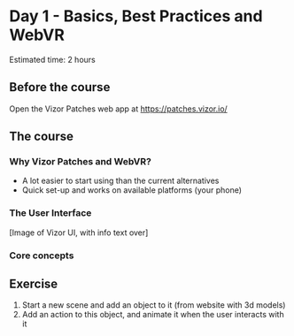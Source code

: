 # Day 1 - Basics, Best Practices and WebVR
Estimated time: 2 hours

## Before the course
Open the Vizor Patches web app at https://patches.vizor.io/

## The course

### Why Vizor Patches and WebVR?
- A lot easier to start using than the current alternatives
- Quick set-up and works on available platforms (your phone)

### The User Interface
[Image of Vizor UI, with info text over]

### Core concepts

## Exercise
1) Start a new scene and add an object to it (from website with 3d models)
2) Add an action to this object, and animate it when the user interacts with it
